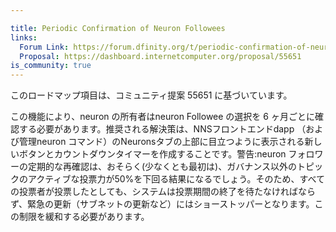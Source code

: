 ```yaml
---

title: Periodic Confirmation of Neuron Followees
links: 
  Forum Link: https://forum.dfinity.org/t/periodic-confirmation-of-neuron-followees/12109
  Proposal: https://dashboard.internetcomputer.org/proposal/55651
is_community: true
---
```

このロードマップ項目は、コミュニティ提案 55651 に基づいています。

この機能により、neuron の所有者はneuron Followee の選択を 6 ヶ月ごとに確認する必要があります。推奨される解決策は、NNSフロントエンドdapp （および管理neuron コマンド）のNeuronsタブの上部に目立つように表示される新しいボタンとカウントダウンタイマーを作成することです。警告:neuron フォロワーの定期的な再確認は、おそらく(少なくとも最初は)、ガバナンス以外のトピックのアクティブな投票力が50%を下回る結果になるでしょう。そのため、すべての投票者が投票したとしても、システムは投票期間の終了を待たなければならず、緊急の更新（サブネットの更新など）にはショーストッパーとなります。この制限を緩和する必要があります。

<!---

This roadmap item is based on the community proposal 55651.

This feature will require neuron owners to confirm their neuron Followee selections every 6 months. The recommended solution is to create a new button and countdown timer prominently displayed at the top of the Neurons tab in the NNS front end dapp (as well as a manage neuron command) that enables users to easily see how long they have to confirm their followee selections and to easily perform the confirmation. Caveat: A periodic reconfirmation of neuron following would presumably (at least initially) result in an active voting power of below 50% for non-governance topics. Thus, even if all voters voted, the system would have to wait for the end of the voting period which is a show-stopper for urgent updates (e.g. update of a subnet). This limitation needs to be mitigated. 

-->
